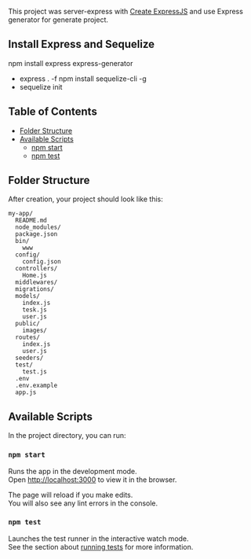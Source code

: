 This project was server-express with [Create ExpressJS](https://expressjs.com/) and use Express generator for generate project.

## Install Express and Sequelize
npm install express express-generator
  - express . -f
npm install sequelize-cli -g
 - sequelize init
 
## Table of Contents

- [Folder Structure](#folder-structure)
- [Available Scripts](#available-scripts)
  - [npm start](#npm-start)
  - [npm test](#npm-test)

## Folder Structure

After creation, your project should look like this:

```
my-app/
  README.md
  node_modules/
  package.json
  bin/
    www
  config/
    config.json
  controllers/
    Home.js
  middlewares/
  migrations/
  models/
    index.js
    tesk.js
    user.js
  public/
    images/
  routes/
    index.js
    user.js
  seeders/
  test/
    test.js
  .env
  .env.example
  app.js
```

## Available Scripts

In the project directory, you can run:

### `npm start`

Runs the app in the development mode.<br>
Open [http://localhost:3000](http://localhost:3000) to view it in the browser.

The page will reload if you make edits.<br>
You will also see any lint errors in the console.

### `npm test`

Launches the test runner in the interactive watch mode.<br>
See the section about [running tests](#running-tests) for more information.